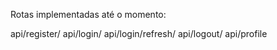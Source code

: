 Rotas implementadas até o momento:


api/register/
api/login/
api/login/refresh/
api/logout/
api/profile
